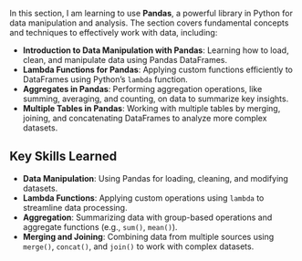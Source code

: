 In this section, I am learning to use **Pandas**, a powerful library in Python for data manipulation and analysis. The section covers fundamental concepts and techniques to effectively work with data, including:

- **Introduction to Data Manipulation with Pandas**: Learning how to load, clean, and manipulate data using Pandas DataFrames.
- **Lambda Functions for Pandas**: Applying custom functions efficiently to DataFrames using Python’s `lambda` function.
- **Aggregates in Pandas**: Performing aggregation operations, like summing, averaging, and counting, on data to summarize key insights.
- **Multiple Tables in Pandas**: Working with multiple tables by merging, joining, and concatenating DataFrames to analyze more complex datasets.

## Key Skills Learned

- **Data Manipulation**: Using Pandas for loading, cleaning, and modifying datasets.
- **Lambda Functions**: Applying custom operations using `lambda` to streamline data processing.
- **Aggregation**: Summarizing data with group-based operations and aggregate functions (e.g., `sum()`, `mean()`).
- **Merging and Joining**: Combining data from multiple sources using `merge()`, `concat()`, and `join()` to work with complex datasets.
